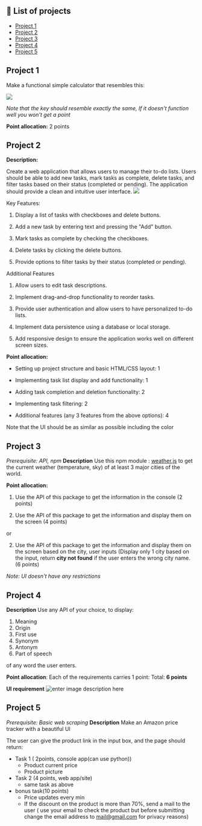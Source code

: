

## 📖 List of projects

- [Project 1](#project-1)
- [Project 2](#project-2)
- [Project 3](#project-3)
- [Project 4](#project-4)
- [Project 5](#project-5)

### <h2 id="project-1"> Project 1</h2>

Make a functional simple calculator  that resembles this:

![](https://lh3.googleusercontent.com/fbiCsY6HhC90i8Qidf_rDBDIvBYmn7wZVvLnclkMzgENOwK2j2qd7ZFRZQuni8GPJKJruIzK0sWAzmqFglwLPi12OOUExbkbcagbN15XTSU2OtlhZed8KYe4q_naeP-TfeUw442afLnPevGoSbGC4WA)

*Note that the key should resemble exactly the same, If it doesn't function well you won't get a point*

**Point allocation:**
	2 points
### <h2 id="project-2"> Project 2</h2>
**Description:**

Create a web application that allows users to manage their to-do lists. Users should be able to add new tasks, mark tasks as complete, delete tasks, and filter tasks based on their status (completed or pending). The application should provide a clean and intuitive user interface.
![](https://lh6.googleusercontent.com/XdVvpf5j2TZmsbGUjCO36orNVyWY1-KCqn57xyU3RCxW8O7BZN8wzQqNuuD-KqQ4Nu6xPWHDgDXQe5OAX2BYkYR1B6fGRZlxx8ZTNAanT_NjznqwhWlVilQMio7nBAhVk_kr9mZckQQY0kI56ulGlbQ)

Key Features:

1. Display a list of tasks with checkboxes and delete buttons.

2. Add a new task by entering text and pressing the "Add" button.

3. Mark tasks as complete by checking the checkboxes.

4. Delete tasks by clicking the delete buttons.

5. Provide options to filter tasks by their status (completed or pending).

Additional Features

1. Allow users to edit task descriptions.

2. Implement drag-and-drop functionality to reorder tasks.

3. Provide user authentication and allow users to have personalized to-do lists.

4. Implement data persistence using a database or local storage.

5. Add responsive design to ensure the application works well on different screen sizes.

  

**Point allocation:**

- Setting up project structure and basic HTML/CSS layout: 1

- Implementing task list display and add functionality: 1

- Adding task completion and deletion functionality: 2

- Implementing task filtering: 2

- Additional features (any 3 features from the above options): 4

  

Note that the UI should be as similar as possible including the color
### <h2 id="project-3"> Project 3</h2>
*Prerequisite: API, npm*
**Description**
Use this npm module : [weather.js](https://www.npmjs.com/package/weather-js) to get the current
 weather (temperature, sky) of at least 3 major cities of the world.

**Point allocation:**
1. Use the API of this package to get the information in the console (2 points)

2. Use the API of this package to get the information and display them on the screen (4 points)

or

2. Use the API of this package to get the information and display them on the screen based on the city, user inputs (Display only 1 city based on the input, return **city not found** if the user enters the wrong city name.  (6 points)


*Note: UI doesn't have any restrictions*
### <h2 id="project-4"> Project 4 </h2>

**Description**
 Use any API of your choice, to display:
 1. Meaning 
 2. Origin
 3. First use
 4. Synonym
 5. Antonym
 6. Part of speech

of any word the user enters.

**Point allocation**:
Each of the requirements carries 1 point:
Total: **6 points**
 
 
 **UI requirement**
 ![enter image description here](https://i.ibb.co/sH704Hw/ui.png)
### <h2 id="project-5"> Project 5</h2>
*Prerequisite: Basic web scraping*
**Description**
Make an Amazon price tracker with a beautiful UI

The user can give the product link in the input box, and the page should return:
*  Task 1 ( 2points, console app(can use python))
	* Product current price
	* Product picture
* Task 2 (4 points, web app/site)
	* same task as above
* bonus task(10 points)
	* Price updates every min
	* If the discount on the product is more than 70%, send a mail to the user ( use your email to check the product but before submitting change the email address to mail@gmail.com for privacy reasons) 
